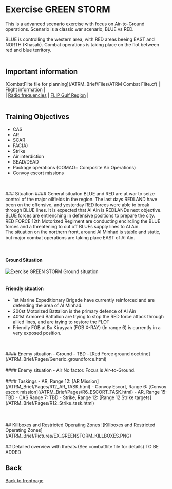 # Exercise GREEN STORM

This is a advanced scenario exercise with focus on Air-to-Ground operations.
Scenario is a classic war scenario, BLUE vs RED. 

BLUE is controlling the western area, with RED areas beeing EAST and NORTH (Khasab).
Combat operations is taking place on the flot between red and blue territory.
<br>
<br>
## Important information
 [CombatFlite file for planning](/ATRM_Brief/Files/ATRM Combat Flite.cf)  | [Flight information](/ATRM_Brief/Pages/Flights.html)  |  
| [Radio frequencies](/ATRM_Brief/Pages/Presets.html) | [FLIP Gulf Region](https://www.dropbox.com/s/sp91zf63rx0esao/FLIP_GULFR2_EC1.pdf?dl=0) |
<br>
<br>
## Training Objectives
- CAS
- AR
- SCAR
- FAC(A)
- Strike
- Air interdiction
- SEAD/DEAD
- Package operations (COMAO= Composite Air Operations)
- Convoy escort missions
<br>
<br>
### Situation
#### General situaton
BLUE and RED are at war to seize control of the major oilfields in the region. The last days REDLAND have been on the offensive, and yesterday RED forces were able to break
through BLUE lines. It is expected that Al Ain is REDLANDs next objective. BLUE forces are entrenching in defensive positions to prepare the city.<br>
RED FORCE 12th Motorized Regiment are conducting encircling the BLUE forces and a threatening to cut off BLUEs supply lines to Al Ain.<br>
The situation on the northern front, around Al Minhad is stable and static, but major combat operations are taking place EAST of Al Ain.<br>
<br>
<br>

#### Ground Situation
![Exercise GREEN STORM Ground situation](/ATRM_Brief/Pictures/EX_GREENSTORM_SITUATION.PNG)
<br>
<br>
#### Friendly situation
- 1st Marine Expeditionary Brigade have currently reinforced and are defending the area of Al Minhad.
- 200st Motorized Battalion is the primary defence of Al Ain
- 401st Armored Battalion are trying to stop the RED force attack through allied lines, and are trying to restore the FLOT
- Friendly FOB at Bu Kirayyah (FOB X-RAY) (In range 6) is currently in a very exposed position. 
<br>
<br>
#### Enemy situation - Ground
- TBD
- [Red Force ground doctrine](/ATRM_Brief/Pages/Generic_groundforce.html) 
<br>
<br>  
#### Enemy situation - Air
No factor. Focus is Air-to-Ground.
<br>
<br>
#### Taskings
- AR, Range 12:  [AR Mission](/ATRM_Brief/Pages/R12_AR_TASK.html) 
- Convoy Escort, Range 6:  [Convoy escort mission](/ATRM_Brief/Pages/R6_ESCORT_TASK.html) 
- AR, Range 15: TBD
- CAS Range 7: TBD
- Strike, Range 12: [Range 12 Strike targets](/ATRM_Brief/Pages/R12_Strike_task.html) 


<br>
<br>
<br>
<br>
## Killboxes and Restricted Operating Zones
![Killboxes and Restricted Operating Zones](/ATRM_Brief/Pictures/EX_GREENSTORM_KILLBOXES.PNG)
<br>
<br>
## Detailed overview with threats (See combatflite file for details)
TO BE ADDED














## Back
[Back to frontpage](https://132nd-vwing.github.io/ATRM_Brief/)